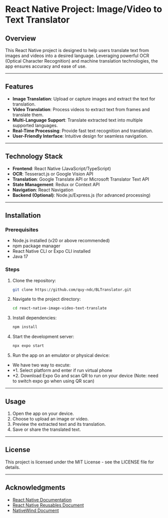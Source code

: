 # React Native Project: Image/Video to Text Translator

## Overview
This React Native project is designed to help users translate text from images and videos into a desired language. Leveraging powerful OCR (Optical Character Recognition) and machine translation technologies, the app ensures accuracy and ease of use.

---

## Features
- **Image Translation**: Upload or capture images and extract the text for translation.
- **Video Translation**: Process videos to extract text from frames and translate them.
- **Multi-Language Support**: Translate extracted text into multiple supported languages.
- **Real-Time Processing**: Provide fast text recognition and translation.
- **User-Friendly Interface**: Intuitive design for seamless navigation.

---

## Technology Stack
- **Frontend**: React Native (JavaScript/TypeScript)
- **OCR**: Tesseract.js or Google Vision API
- **Translation**: Google Translate API or Microsoft Translator Text API
- **State Management**: Redux or Context API
- **Navigation**: React Navigation
- **Backend (Optional)**: Node.js/Express.js (for advanced processing)

---

## Installation

### Prerequisites
- Node.js installed (v20 or above recommended)
- npm package manager
- React Native CLI or Expo CLI installed
- Java 17

### Steps
1. Clone the repository:
   ```bash
   git clone https://github.com/quy-ndc/BLTranslator.git
   ```

2. Navigate to the project directory:
   ```bash
   cd react-native-image-video-text-translate
   ```

3. Install dependencies:
   ```bash
   npm install
   ```

4. Start the development server:
   ```bash
   npx expo start
   ```

5. Run the app on an emulator or physical device:
* We have two way to excute:
* *1. Select platform and enter if run virtual phone
* *2. Download Expo Go and scan QR to run on your device (Note: need to switch expo go when using QR scan)
---

## Usage
1. Open the app on your device.
2. Choose to upload an image or video.
3. Preview the extracted text and its translation.
4. Save or share the translated text.

---

## License
This project is licensed under the MIT License - see the LICENSE file for details.

---

## Acknowledgments
- [React Native Documentation](https://reactnative.dev/docs/getting-started)
- [React Native Reusables Document]([https://tesseract.projectnaptha.com/](https://rnr-docs.vercel.app/getting-started/introduction/))
- [NativeWind Document]([https://cloud.google.com/translate/docs](https://www.nativewind.dev/))
